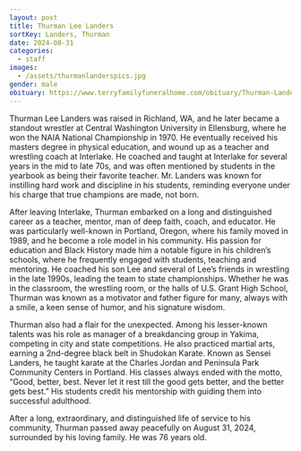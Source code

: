 ```yaml
---
layout: post
title: Thurman Lee Landers
sortKey: Landers, Thurman
date: 2024-08-31
categories:
  - staff
images:
  - /assets/thurmanlanderspics.jpg
gender: male
obituary: https://www.terryfamilyfuneralhome.com/obituary/Thurman-LandersSr
---
```

Thurman Lee Landers was raised in Richland, WA, and he later became a standout wrestler at Central Washington University in Ellensburg, where he won the NAIA National Championship in 1970. He eventually received his masters degree in physical education, and wound up as a teacher and wrestling coach at Interlake. He coached and taught at Interlake for several years in the mid to late 70s, and was often mentioned by students in the yearbook as being their favorite teacher. Mr. Landers was known for instilling hard work and discipline in his students, reminding everyone under his charge that true champions are made, not born.

After leaving Interlake, Thurman embarked on a long and distinguished career as a teacher, mentor, man of deep faith, coach, and educator. He was particularly well-known in Portland, Oregon, where his family moved in 1989, and he become a role model in his community. His passion for education and Black History made him a notable figure in his children’s schools, where he frequently engaged with students, teaching and mentoring. He coached his son Lee and several of Lee’s friends in wrestling in the late 1990s, leading the team to state championships. Whether he was in the classroom, the wrestling room, or the halls of U.S. Grant High School, Thurman was known as a motivator and father figure for many, always with a smile, a keen sense of humor, and his signature wisdom.

Thurman also had a flair for the unexpected. Among his lesser-known talents was his role as manager of a breakdancing group in Yakima, competing in city and state competitions. He also practiced martial arts, earning a 2nd-degree black belt in Shudokan Karate. Known as Sensei Landers, he taught karate at the Charles Jordan and Peninsula Park Community Centers in Portland. His classes always ended with the motto, “Good, better, best. Never let it rest till the good gets better, and the better gets best.” His students credit his mentorship with guiding them into successful adulthood.

After a long, extraordinary, and distinguished life of service to his community, Thurman passed away peacefully on August 31, 2024, surrounded by his loving family. He was 76 years old.